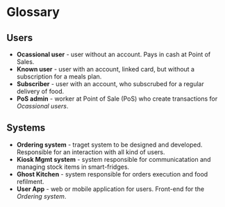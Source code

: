 # Glossary 

## Users 

- **Ocassional user** - user without an account. Pays in cash at Point of Sales.
- **Known user** - user with an account, linked card, but without a subscription for a meals plan.
- **Subscriber** - user with an account, who subscrubed for a regular delivery of food.
- **PoS admin** - worker at Point of Sale (PoS) who create transactions for _Ocassional users_. 

## Systems 

- **Ordering system** - traget system to be designed and developed. Responsible for an interaction with all kind of users.
- **Kiosk Mgmt system** - system responsible for communicatation and managing stock items in smart-fridges. 
- **Ghost Kitchen** - system responsible for orders execution and food refilment. 
- **User App** - web or mobile application for users. Front-end for the _Ordering system_. 
